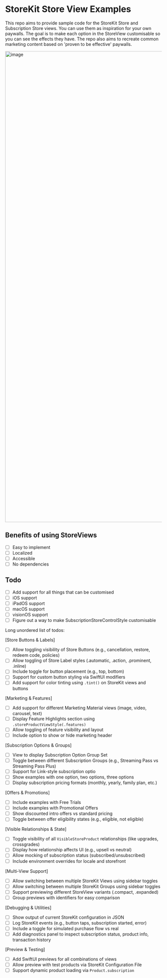 # StoreKit Store View Examples
This repo aims to provide sample code for the StoreKit Store and Subscription Store views. You can use them as inspiration for your own paywalls. The goal is to make each option in the StoreView customisable so you can see the effects they have. The repo also aims to recreate common marketing content based on 'proven to be effective' paywalls. 

<img width="1511" alt="image" src="https://github.com/user-attachments/assets/18a4a4d6-0543-45b3-8499-4dda391ef55e">

## Benefits of using StoreViews
- [ ] Easy to implement
- [ ] Localized
- [ ] Accessible
- [ ] No dependencies

## Todo
- [ ] Add support for all things that can be customised
- [ ] iOS support
- [ ] iPadOS support
- [ ] macOS support
- [ ] visionOS support
- [ ] Figure out a way to make SubscriptionStoreControlStyle customisable

Long unordered list of todos:

[Store Buttons & Labels]

- [ ] Allow toggling visibility of Store Buttons (e.g., cancellation, restore, redeem code, policies)
- [ ] Allow toggling of Store Label styles (.automatic, .action, .prominent, .inline)
- [ ] Include toggle for button placement (e.g., top, bottom)
- [ ] Support for custom button styling via SwiftUI modifiers
- [ ] Add support for color tinting using `.tint()` on StoreKit views and buttons

[Marketing & Features]
- [ ] Add support for different Marketing Material views (image, video, carousel, text)
- [ ] Display Feature Highlights section using `.storeProductViewStyle(.features)`
- [ ] Allow toggling of feature visibility and layout
- [ ] Include option to show or hide marketing header

[Subscription Options & Groups]
- [ ] View to display Subscription Option Group Set
- [ ] Toggle between different Subscription Groups (e.g., Streaming Pass vs Streaming Pass Plus)
- [ ] Support for Link-style subscription optio
- [ ] Show examples with one option, two options, three options
- [ ] Display subscription pricing formats (monthly, yearly, family plan, etc.)

[Offers & Promotions]
- [ ] Include examples with Free Trials
- [ ] Include examples with Promotional Offers
- [ ] Show discounted intro offers vs standard pricing
- [ ] Toggle between offer eligibility states (e.g., eligible, not eligible)

[Visible Relationships & State]
- [ ] Toggle visibility of all `VisibleStoreProduct` relationships (like upgrades, crossgrades)
- [ ] Display how relationship affects UI (e.g., upsell vs neutral)
- [ ] Allow mocking of subscription status (subscribed/unsubscribed)
- [ ] Include environment overrides for locale and storefront

[Multi-View Support]
- [ ] Allow switching between multiple StoreKit Views using sidebar toggles
- [ ] Allow switching between multiple StoreKit Groups using sidebar toggles
- [ ] Support previewing different StoreView variants (.compact, .expanded)
- [ ] Group previews with identifiers for easy comparison

[Debugging & Utilities]
- [ ] Show output of current StoreKit configuration in JSON
- [ ] Log StoreKit events (e.g., button taps, subscription started, error)
- [ ] Include a toggle for simulated purchase flow vs real
- [ ] Add diagnostics panel to inspect subscription status, product info, transaction history

[Preview & Testing]
- [ ] Add SwiftUI previews for all combinations of views
- [ ] Allow preview with test products via StoreKit Configuration File
- [ ] Support dynamic product loading via `Product.subscription`
